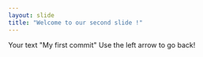 ```yaml
---
layout: slide
title: "Welcome to our second slide !"
---
```

Your text "My first commit"
Use the left arrow to go back!
